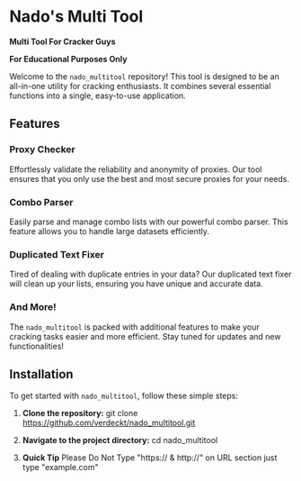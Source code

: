 # Nado's Multi Tool

**Multi Tool For Cracker Guys**

**For Educational Purposes Only**

Welcome to the `nado_multitool` repository! This tool is designed to be an all-in-one utility for cracking enthusiasts. It combines several essential functions into a single, easy-to-use application.

## Features

### Proxy Checker
Effortlessly validate the reliability and anonymity of proxies. Our tool ensures that you only use the best and most secure proxies for your needs.

### Combo Parser
Easily parse and manage combo lists with our powerful combo parser. This feature allows you to handle large datasets efficiently.

### Duplicated Text Fixer
Tired of dealing with duplicate entries in your data? Our duplicated text fixer will clean up your lists, ensuring you have unique and accurate data.

### And More!
The `nado_multitool` is packed with additional features to make your cracking tasks easier and more efficient. Stay tuned for updates and new functionalities!

## Installation

To get started with `nado_multitool`, follow these simple steps:

1. **Clone the repository:**
git clone https://github.com/verdeckt/nado_multitool.git

2. **Navigate to the project directory:**
cd nado_multitool

3. **Quick Tip**
Please Do Not Type "https:// & http://" on URL section just type "example.com"
